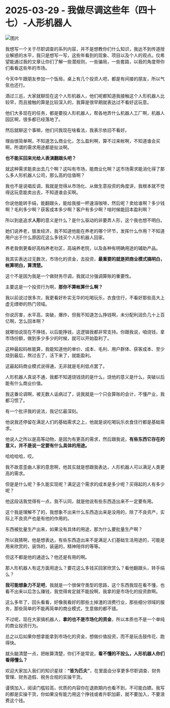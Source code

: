 # 2025-03-29 - 我做尽调这些年（四十七）-人形机器人

![图片](https://mmbiz.qpic.cn/mmbiz_jpg/JTrAVGgvYREVQzfvFDzZibe8oxzLhLgcRvmuxDuEfMgFanaVVviahkYgyEYFq4BFl2jicMbECtyTZUFfXeZkWg1DA/640?wx_fmt=jpeg&from=appmsg&tp=webp&wxfrom=5&wx_lazy=1)

我想写一个关于尽职调查的系列内容，并不是想教你们什么知识，我达不到传道授业解惑的水平，我只是想写一写，这些年看到的现象、项目以及个人的观点。仅希望能通过我的文章让你们了解一些潜规则，一些骗局，一些套路，以我的角度带你们看看这些年的市场。

今天中午跟朋友参加一个饭局，桌上有几个投资人吧，都是有间接的朋友，所以气氛也还行。

酒过三巡，大家就聊现在这个人形机器人，他们呢都知道我接触这个人形机器人比较早，而且接触的算是比较深入的，我算是很早期就表达过不看好这玩意。

他们大多现在的任务，都是要投人形机器人，帮各地弄什么机器人工厂啊，机器人园区啊，很多都已经落地了。

然后就聊这个事嘛，他们问我现在啥看法，我表示依旧不看好。

理由很简单啊，不知道怎么商业化，怎么盈利啊，算不过来帐啊，不知道谁会买啊，所谓的需求用途都是扯淡啊。

**也不能买回来光给人表演翻跟头吧？**

就这种需求能卖出去几个啊？这叫有市场，能商业化啊？这市场需求能消化得了那么多人形机器人公司，那么高的估值啊？

我也不是说唱反调，我就是觉得从市场化、从做生意投资的角度讲，我根本就不觉得这玩意能卖出去，不知道谁会买啊。

你说他能转手绢，能翻跟头，能给我接一杯速溶咖啡，然后呢？卖给谁啊？多少钱啊？毛利多少啊？获客成本多少啊？客户有多少啊？啥时候能回本盈利啊？

所以到底追求**人形**的意义是什么？是什么驱动的非要弄人形，这个我也想不明白。

她们说养老，银发经济，我不知道他能在养老的哪个环节，发挥什么作用？不知道用户出于什么原因花这么多钱买个人形机器人回家。

养老我倒更看好高档养老社区，高端养老院，以及各种有明确用途的辅助产品。

我其实表达过无数次，市场化的资金，去投资，**最重要的就是把商业模式搞明白，帐算明白，算清楚。**

这个不是因为我是一个做财务尽调，我就过分强调算账的重要性。

主要这是一个投资行为啊，**那你不算帐算什么啊？**

我以前说过很多次，我更看好朴实无华的吃喝玩乐，衣食住行，不看好那些高大上虚无缥缈的热门领域。

你说厉害，水平高，突破，爆炸，但我不知道怎么挣钱啊，未分配利润负几十上百亿啊，怎么回本啊？

就哪怕说现在不挣钱，以后能挣钱，这逻辑我都非常支持。你跟我说，咱烧钱，拿市场份额，做到多少多少的时候，就可以开始盈利了。

这种最起码帐能算，我能知道他的单价、成本、毛利、用户群体、获客成本、至少烧到最后，熬过去了，活下来了，就能盈利。

这最起码商业模式说得通，无非就是毛利低点罢了。

人形机器人真说不通，我都不知道烧钱烧的是什么，烧他的意义是什么，突破以后能有什么商业价值。

我这番论调啊，被无数人诟病过了，说我就是一个只会算账的会计，不懂产业，我都习惯了。

有一个批评我的说法，我记忆最深刻。

他说我还停留在满足人们的基础需求之上，他就是说吃喝玩乐衣食住行都是基础需求。

他说人之所以是高等动物，是因为有更高的需求，然后跟我说，**有些东西它存在的意义，并不是说一定要有什么具体的用途。**

哈哈哈哈，哎。

我不故意歪曲人家的意思啊，他其实就是想跟我表达，人形机器人可以满足人类更高的需求。

但是是什么呢？多久能实现呢？满足这个需求的成本是多少呢？买得起的人有多少呢？

他这段话我觉得有一点，我不认同，就是他说有些东西造出来不一定要有用。

这个我是理解不了的，我想象不出来什么东西造出来是没用的，除了不良资产，实际上不良资产也是有他的作用的。

东西被批量生产出来，如果没有具体的用途，那为什么要批量生产啊？

所以我猜啊，他是想表达，有些东西造出来不是满足人们基础生活用途的，可能是用来欣赏的，装饰的，装逼的，精神陪伴的等等。

但这不都是他的通途么？他还是有用的啊。

那人形机器人有这方面用途么？要花这么多钱买回家欣赏么？看他翻跟头，转手绢么？

**我可能想象力不足吧**，我就是一个很保守类型的思路，这个东西我现在看不懂，也看不出来以后怎么赚钱，我觉得肯定就不能投啊，我拿的是市场化的投资款啊。

这么多年了，回头看看，好像我看好的那些土掉渣的消费行业，那些细分领域的服务，那些简单的不能再简单的商业模式，生意做的都不错。

不过呢，现在大家搞机器人，**拿的也不是市场化的资金**，所以本质也不是一个单纯的商业投资行为。

总之以后如果你想拿能拿到市场化的资金，想做价值投资，而不是玩击鼓传花、跑得快。

就头脑清楚一点，把帐算清楚，你们不是常说，**看不懂的不投么，人形机器人你们看得懂么？**

欢迎大家加入我们的知识星球：**“皆为匹夫”**，在里面会分享更多尽职调查、财务管理、财务造假、税务合规的实操干货。

谨慎加入，阅读门槛较高，优质的内容你在退款期内也看不到，不可能白嫖。我写的都是实操干货，你如果没有能力用这个挣钱或者升职加薪，就不要加入，不要浪费这个钱。

